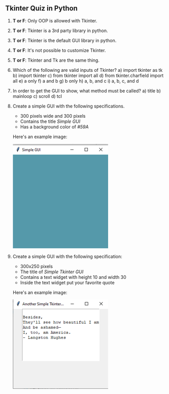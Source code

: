 ## Tkinter Quiz in Python

1) **T or F**: Only OOP is allowed with Tkinter.
2) **T or F**: Tkinter is a 3rd party library in python.
3) **T or F**: Tkinter is the default GUI library in python.
4) **T or F**: It's not possible to customize Tkinter. 
5) **T or F**: Tkinter and Tk are the same thing. 
6) Which of the following are valid inputs of Tkinter?
	a) import tkinter as tk
	b) import tkinter
	c) from tkinter import all 
	d) from tkinter.charfield import all
	e) a only
	f) a and b
	g) b only
	h) a, b, and c
	i) a, b, c, and d 
7) In order to get the GUI to show, what method must be called?
	a) title
	b) mainloop
	c) scroll
	d) tcl
8) Create a simple GUI with the following specifications. 
	- 300 pixels wide and 300 pixels
	- Contains the title *Simple GUI*
	- Has a background color of *#59A*
	
	Here's an example image: 

	![Simple GUI](images/simple_gui.png)
	
9) Create a simple GUI with the following specification:
	-	300x250 pixels
	-	The title of *Simple Tkinter GUI*
	-	Contains a text widget with height 10 and width 30
	-	Inside the text widget put your favorite quote 
	
	Here's an example image: 
	
	![Simple GUI](images/another_simple_gui.png)